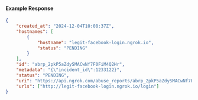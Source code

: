 <!-- Code generated for API Clients. DO NOT EDIT. -->

#### Example Response

```json
{
	"created_at": "2024-12-04T10:08:37Z",
	"hostnames": [
		{
			"hostname": "legit-facebook-login.ngrok.io",
			"status": "PENDING"
		}
	],
	"id": "abrp_2pkP5aZdySMACwNf7F0FiM4Q2Hr",
	"metadata": "{\"incident_id\":1233122}",
	"status": "PENDING",
	"uri": "https://api.ngrok.com/abuse_reports/abrp_2pkP5aZdySMACwNf7F0FiM4Q2Hr",
	"urls": ["http://legit-facebook-login.ngrok.io/login"]
}
```

